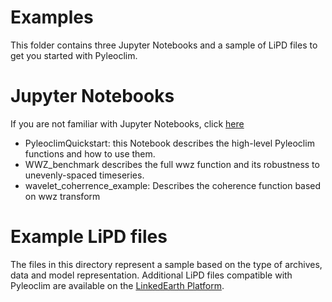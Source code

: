 # Examples

This folder contains three Jupyter Notebooks and a sample of LiPD files to get you started with Pyleoclim.

# Jupyter Notebooks

If you are not familiar with Jupyter Notebooks, click [here](https://jupyter.org)

* PyleoclimQuickstart: this Notebook describes the high-level Pyleoclim functions and how to use them.
* WWZ_benchmark describes the full wwz function and its robustness to unevenly-spaced timeseries.
* wavelet_coherrence_example: Describes the coherence function based on wwz transform

# Example LiPD files

The files in this directory represent a sample based on the type of archives, data and model representation. Additional LiPD files compatible with Pyleoclim are available on the [LinkedEarth Platform](http://wiki.linked.earth).
